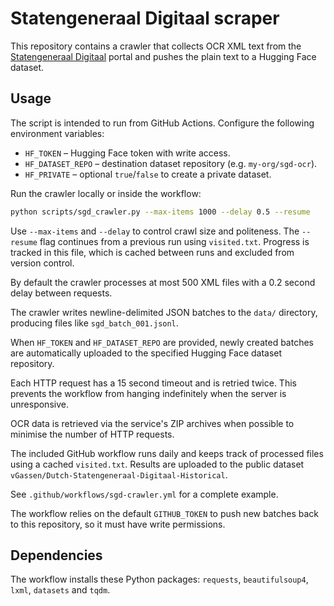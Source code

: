 # Statengeneraal Digitaal scraper

This repository contains a crawler that collects OCR XML text from the
[Statengeneraal Digitaal](https://repository.overheid.nl/frbr/sgd) portal and
pushes the plain text to a Hugging Face dataset.

## Usage

The script is intended to run from GitHub Actions. Configure the following
environment variables:

- `HF_TOKEN` – Hugging Face token with write access.
- `HF_DATASET_REPO` – destination dataset repository (e.g. `my-org/sgd-ocr`).
- `HF_PRIVATE` – optional `true`/`false` to create a private dataset.

Run the crawler locally or inside the workflow:

```bash
python scripts/sgd_crawler.py --max-items 1000 --delay 0.5 --resume
```

Use `--max-items` and `--delay` to control crawl size and politeness. The
`--resume` flag continues from a previous run using `visited.txt`.
Progress is tracked in this file, which is cached between runs and excluded
from version control.

By default the crawler processes at most 500 XML files with a 0.2 second delay
between requests.

The crawler writes newline-delimited JSON batches to the `data/` directory,
producing files like `sgd_batch_001.jsonl`.

When `HF_TOKEN` and `HF_DATASET_REPO` are provided, newly created batches are
automatically uploaded to the specified Hugging Face dataset repository.

Each HTTP request has a 15 second timeout and is retried twice. This prevents
the workflow from hanging indefinitely when the server is unresponsive.


OCR data is retrieved via the service's ZIP archives when possible to minimise
the number of HTTP requests.

The included GitHub workflow runs daily and keeps track of processed files
using a cached `visited.txt`. Results are uploaded to the public dataset
`vGassen/Dutch-Statengeneraal-Digitaal-Historical`.

See `.github/workflows/sgd-crawler.yml` for a complete example.

The workflow relies on the default `GITHUB_TOKEN` to push new batches back to
this repository, so it must have write permissions.

## Dependencies

The workflow installs these Python packages: `requests`, `beautifulsoup4`,
`lxml`, `datasets` and `tqdm`.
